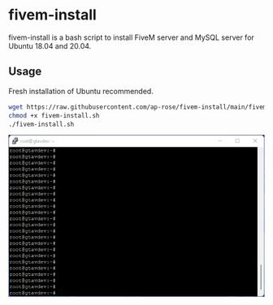 # fivem-install
fivem-install is a bash script to install FiveM server and MySQL server for Ubuntu 18.04 and 20.04.
## Usage
Fresh installation of Ubuntu recommended.
```sh
wget https://raw.githubusercontent.com/ap-rose/fivem-install/main/fivem-install.sh
chmod +x fivem-install.sh
./fivem-install.sh
```
![](https://raw.githubusercontent.com/ap-rose/fivem-install/main/screenshot/fivem-install-display.gif)